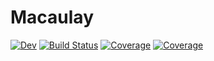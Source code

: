 # Macaulay

[![Dev](https://img.shields.io/badge/docs-dev-blue.svg)](https://blegat.esat.kuleuven.cloud/dev/)
[![Build Status](https://gitlab.esat.kuleuven.be/benoit.legat/Macaulay.jl/badges/main/pipeline.svg)](https://gitlab.com/blegat/Macaulay.jl/pipelines)
[![Coverage](https://gitlab.esat.kuleuven.be/benoit.legat/Macaulay.jl/badges/main/coverage.svg)](https://gitlab.com/blegat/Macaulay.jl/commits/main)
[![Coverage](https://codecov.io/gh/blegat/Macaulay.jl/branch/main/graph/badge.svg)](https://codecov.io/gh/blegat/Macaulay.jl)
